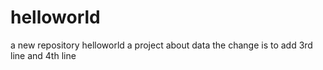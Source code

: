 # helloworld
a new repository helloworld
a project about data 
the change is to add 3rd line and 4th line
